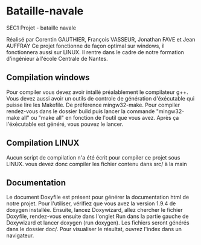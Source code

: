 # Bataille-navale
SEC1 Projet - bataille navale

Réalisé par Corentin GAUTHIER, François VASSEUR, Jonathan FAVE et Jean AUFFRAY
Ce projet fonctionne de façon optimal sur windows, il fonctionnera aussi sur LINUX. Il rentre dans le cadre de notre formation d'ingénieur à l'école Centrale de Nantes.

## Compilation windows
Pour compiler vous devez avoir intallé préalablement le compilateur g++.
Vous devez aussi avoir un outils de controle de génération d'éxécutable 
qui puisse lire les Makefile. De préférence mingw32-make.
Pour compiler rendez-vous dans le dossier build puis lancer la commande "mingw32-make all" 
ou "make all" en fonction de l'outil que vous avez. Après ça l'éxécutable est généré, vous pouvez le lancer.

## Compilation LINUX
Aucun script de compilation n'a été écrit pour compiler ce projet sous LINUX.
vous devez donc compiler les fichier contenu dans src/ à la main

## Documentation
Le document Doxyfile est présent pour générer la documentation html de notre projet. Pour l'utiliser, vérifiez que vous avez la version 1.9.4 de doxygen installée. Ensuite, lancez Doxywizard, allez chercher le fichier Doxyfile, rendez-vous ensuite dans l'onglet Run dans la partie gauche de Doxywizard et lancer doxygen (run doxygen). Les fichiers seront générés dans le dossier doc/. Pour visualiser le résultat, ouvrez l'index dans un navigateur.